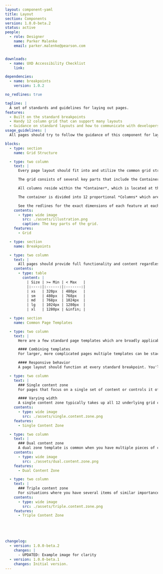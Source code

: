 ```yaml
---
layout: component-yaml
title: Layout
section: Components
version: 1.0.0-beta.2
status: active
people:
  - role: Designer
    name: Parker Malenke
    email: parker.malenke@pearson.com


downloads:
  - name: UXD Accessibility Checklist
    link:

dependencies:
  - name: breakpoints
    version: 1.0.2

no_redlines: true

tagline: |
  A set of standards and guidelines for laying out pages.
features:
  - Built on the standard breakpoints
  - Handy 12 column grid that can support many layouts
  - Guidance on standard layouts and how to communicate with developers
usage_guidelines: |
  All pages should try to follow the guidance of this component for laying out their contents. Ultimately the underlying grid is really the only strict rule, the rest of the component simply gives you a toolset of common layouts but don't feel too constrained by them.

blocks:
  - type: section
    name: Grid Structure

  - type: two column
    text: |
      Every page layout should fit into and utilize the common grid strategy.

      The grid consists of several key parts that include the Container, Container Margins, Columns, and Gutters.

      All columns reside within the *Container*, which is located at the root level of a page. Depending on the breakpoint, the container will have *Container Margins* of various sizes. The container also has a maximum width property, beyond which only the container margins grow in size.

      The container is divided into 12 proportional *Columns* which are used to size content and containers on the page. These are separated by *Gutters* of a fixed size (which varies based on the breakpoint again).

      See the redlines for the exact dimensions of each feature at each breakpoint.
    contents:
      - type: wide image
        src: ./assets/illustration.png
        caption: The key parts of the grid.
    features:
      - Grid

  - type: section
    name: Breakpoints

  - type: two column
    text: |
      All pages should provide full functionality and content regardless of screen size. There are [five standard breakpoints](http://pearson-higher-ed.github.io/design/c/breakpoints/v1.0.2/#breakpoints--extra-small) which your layout should support. Your layout can only change at these breakpoints and should use the shape of your content to decide how to adapt.
    contents:
      - type: table
        content: |
          | Size | >= Min | < Max   |
          |:----:|:------:|:-------:|
          | xs   | 320px  | 480px   |
          | sm   | 480px  | 768px   |
          | md   | 768px  | 1024px  |
          | lg   | 1024px | 1280px  |
          | xl   | 1280px | &infin; |

  - type: section
    name: Common Page Templates

  - type: two column
    text: |
      Here are a few standard page templates which are broadly applicable. Treat these more like guidelines, follow them when it makes sense but feel free to create variations to support your specific use case.

      #### Combining templates
      For larger, more complicated pages multiple templates can be stacked vertically allowing you to customize the layout of each section to the actual content it contains.

      #### Responsive behavior
      A page layout should function at every standard breakpoint. You'll probably need to switch between various templates at a certain width---use your content as a guide for when to change up the layout.

  - type: two column
    text: |
      ### Single content zone
      For pages that focus on a single set of content or controls it often makes sense to dedicate the full page width to that primary content.

      #### Varying width
      A single content zone typically takes up all 12 underlying grid columns, but it can also span 10 or even 8 columns depending on the actual content. Prefer to center the content zone in these cases.
    contents:
      - type: wide image
        src: ./assets/single.content.zone.png
    features:
      - Single Content Zone

  - type: two column
    text: |
      ### Dual content zone
      A dual zone template is common when you have multiple pieces of content to present at the same time. Split the page based on the underlying grid; common combinations include 8/4, 6/6, and 4/8.
    contents:
      - type: wide image
        src: ./assets/dual.content.zone.png
    features:
      - Dual Content Zone

  - type: two column
    text: |
      ### Triple content zone
      For situations where you have several items of similar importance a triple zone template can present them all with relatively equal visual importance. This typically takes the form of 4/4/4 underlying grid columns. Other combinations are possible but are generally discouraged as overly complicated.
    contents:
      - type: wide image
        src: ./assets/triple.content.zone.png
    features:
      - Triple Content Zone





changelog:
  - version: 1.0.0-beta.2
    changes: |
      - UPDATED: Example image for clarity
  - version: 1.0.0-beta.1
    changes: Initial version.
---
```

